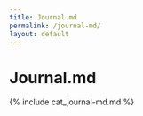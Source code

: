 ```yaml
---
title: Journal.md
permalink: /journal-md/
layout: default
---
```


# Journal.md

{% include cat_journal-md.md %}

